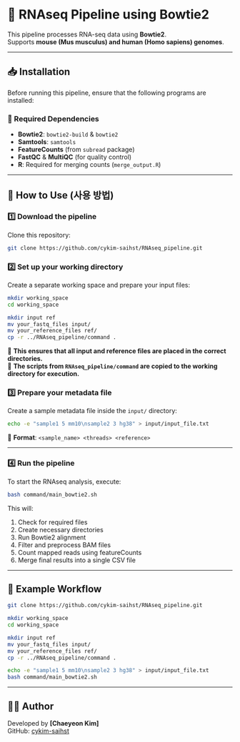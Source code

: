 # 🧬 RNAseq Pipeline using Bowtie2

This pipeline processes RNA-seq data using **Bowtie2**.  
Supports **mouse (Mus musculus) and human (Homo sapiens) genomes**.

---

## 📥 Installation 

Before running this pipeline, ensure that the following programs are installed:

### 🔹 Required Dependencies
- **Bowtie2**: `bowtie2-build` & `bowtie2`
- **Samtools**: `samtools`
- **FeatureCounts** (from `subread` package)
- **FastQC** & **MultiQC** (for quality control)
- **R**: Required for merging counts (`merge_output.R`)

---

## 🚀 How to Use (사용 방법)

### 1️⃣ Download the pipeline
Clone this repository:
```bash
git clone https://github.com/cykim-saihst/RNAseq_pipeline.git
```

### 2️⃣ Set up your working directory
Create a separate working space and prepare your input files:
```bash
mkdir working_space
cd working_space

mkdir input ref
mv your_fastq_files input/
mv your_reference_files ref/
cp -r ../RNAseq_pipeline/command . 
```
📌 **This ensures that all input and reference files are placed in the correct directories.**  
📌 **The scripts from `RNAseq_pipeline/command` are copied to the working directory for execution.**

### 3️⃣ Prepare your metadata file
Create a sample metadata file inside the `input/` directory:
```bash
echo -e "sample1 5 mm10\nsample2 3 hg38" > input/input_file.txt
```
📌 **Format**: `<sample_name> <threads> <reference>`

---

### 4️⃣ Run the pipeline
To start the RNAseq analysis, execute:
```bash
bash command/main_bowtie2.sh
```
This will:
1. Check for required files
2. Create necessary directories
3. Run Bowtie2 alignment
4. Filter and preprocess BAM files
5. Count mapped reads using featureCounts
6. Merge final results into a single CSV file

---

## 📌 Example Workflow
```bash
git clone https://github.com/cykim-saihst/RNAseq_pipeline.git

mkdir working_space
cd working_space

mkdir input ref
mv your_fastq_files input/
mv your_reference_files ref/
cp -r ../RNAseq_pipeline/command . 

echo -e "sample1 5 mm10\nsample2 3 hg38" > input/input_file.txt
bash command/main_bowtie2.sh
```

---

## 👨‍💻 Author
Developed by **[Chaeyeon Kim]**  
GitHub: [cykim-saihst](https://github.com/cykim-saihst/)